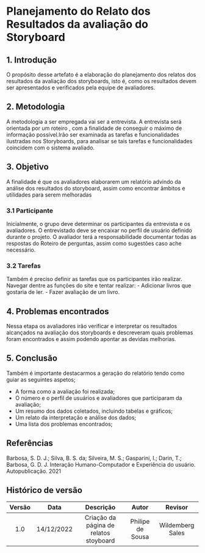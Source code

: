 # Planejamento do Relato dos Resultados da avaliação do Storyboard

## 1. Introdução
O propósito desse artefato é a elaboração do planejamento dos relatos dos resultados da avaliação dos storyboards, isto é, como os resultados devem ser apresentados e verificados pela equipe de avaliadores.


## 2. Metodologia
A metodologia a ser empregada vai ser a entrevista. A entrevista será orientada por um roteiro , com a finalidade de conseguir o máximo de informação possível.Irão ser examinada as tarefas e funcionalidades ilustradas nos Storyboards, para analisar se tais tarefas e funcionalidades coincidem com o sistema avaliado.

## 3. Objetivo

A finalidade é que os avaliadores elaborarem um relatório advindo da análise dos resultados do storyboard, assim como encontrar âmbitos e utilidades para serem melhoradas

### 3.1 Participante

Inicialmente, o grupo deve determinar os participantes da entrevista e os avaliadores. O entrevistado deve se encaixar no perfil de usuário definido durante o projeto. O avaliador terá a responsabilidade documentar todas as respostas do Roteiro de perguntas, assim como sugestões caso ache necessário.

### 3.2 Tarefas
Também é preciso definir as tarefas que os participantes irão realizar. Navegar dentre as funções do site e tentar realizar:
    - Adicionar livros que gostaria de ler.
    - Fazer avaliação de um livro.


## 4. Problemas encontrados 

Nessa etapa os avaliadores irão verificar e interpretar os resultados alcançados na avaliação dos storyboards e descreveram quais problemas foram encontrados e assim podendo apontar as devidas melhorias.

## 5. Conclusão
Também é importante destacarmos a geração do relatório tendo como guiar as seguintes aspetos; 

- A forma como a avaliação foi realizada;
- O número e o perfil de usuários e avaliadores que participaram da avaliação;
- Um resumo dos dados coletados, incluindo tabelas e gráficos;
- Um relato da interpretação e análise dos dados;
- Uma lista dos problemas encontrados;


## Referências

Barbosa, S. D. J.; Silva, B. S. da; Silveira, M. S.; Gasparini, I.; Darin, T.; Barbosa, G. D. J. Interação Humano-Computador e Experiência do usuário. Autopublicação. 2021

## Histórico de versão
| Versão | Data | Descrição | Autor | Revisor |
| :----: | :--: | :-------: | :---: | :-----: |
| 1.0 | 14/12/2022 | Criação da página de relatos stoyboard | Philipe de Sousa | Wildemberg Sales |